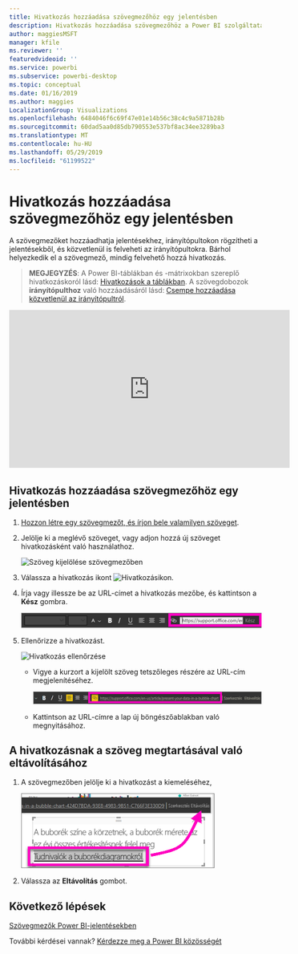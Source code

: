 ```yaml
---
title: Hivatkozás hozzáadása szövegmezőhöz egy jelentésben
description: Hivatkozás hozzáadása szövegmezőhöz a Power BI szolgáltatásban és a Power BI Desktopban
author: maggiesMSFT
manager: kfile
ms.reviewer: ''
featuredvideoid: ''
ms.service: powerbi
ms.subservice: powerbi-desktop
ms.topic: conceptual
ms.date: 01/16/2019
ms.author: maggies
LocalizationGroup: Visualizations
ms.openlocfilehash: 6484046f6c69f47e01e14b56c38c4c9a5871b28b
ms.sourcegitcommit: 60dad5aa0d85db790553e537bf8ac34ee3289ba3
ms.translationtype: MT
ms.contentlocale: hu-HU
ms.lasthandoff: 05/29/2019
ms.locfileid: "61199522"
---
```

# <a name="add-a-hyperlink-to-a-text-box-in-a-report"></a>Hivatkozás hozzáadása szövegmezőhöz egy jelentésben
A szövegmezőket hozzáadhatja jelentésekhez, irányítópultokon rögzítheti a jelentésekből, és közvetlenül is felveheti az irányítópultokra. Bárhol helyezkedik el a szövegmező, mindig felvehető hozzá hivatkozás.  

> **MEGJEGYZÉS**: A Power BI-táblákban és -mátrixokban szereplő hivatkozáskoról lásd: [Hivatkozások a táblákban](power-bi-hyperlinks-in-tables.md). A szövegdobozok **irányítópulthoz** való hozzáadásáról lásd: [Csempe hozzáadása közvetlenül az irányítópultról](service-dashboard-add-widget.md). 
> 
> 

<iframe width="560" height="315" src="https://www.youtube.com/embed/_3q6VEBhGew#t=0m55s" frameborder="0" allowfullscreen></iframe>


## <a name="to-add-a-hyperlink-to-a-text-box-in-a-report"></a>Hivatkozás hozzáadása szövegmezőhöz egy jelentésben
1. [Hozzon létre egy szövegmezőt, és írjon bele valamilyen szöveget](power-bi-reports-add-text-and-shapes.md). 
2. Jelölje ki a meglévő szöveget, vagy adjon hozzá új szöveget hivatkozásként való használathoz.
   
   ![Szöveg kijelölése szövegmezőben](media/service-add-hyperlink-to-text-box/power-bi-hyperlink-new.png)
3. Válassza a hivatkozás ikont ![Hivatkozásikon](media/service-add-hyperlink-to-text-box/power-bi-hyperlink-icon.png).
4. Írja vagy illessze be az URL-címet a hivatkozás mezőbe, és kattintson a **Kész** gombra.
   
   ![Írja vagy illessze be az URL-címet a hivatkozás mezőbe](media/service-add-hyperlink-to-text-box/power-bi-add-link.png)
5. Ellenőrizze a hivatkozást.  
   
   ![Hivatkozás ellenőrzése](media/service-add-hyperlink-to-text-box/power-bi-test-link.png)
   
   * Vigye a kurzort a kijelölt szöveg tetszőleges részére az URL-cím megjelenítéséhez.  
     
      ![Kurzor a kijelölt szöveg tetszőleges része felett](media/service-add-hyperlink-to-text-box/power-bi-hyperlink-edit.png)
   * Kattintson az URL-címre a lap új böngészőablakban való megnyitásához.

## <a name="to-remove-the-hyperlink-but-leave-the-text"></a>A hivatkozásnak a szöveg megtartásával való eltávolításához
1. A szövegmezőben jelölje ki a hivatkozást a kiemeléséhez,
   
     ![Hivatkozás eltávolítása](media/service-add-hyperlink-to-text-box/power-bi-hyperlink-remove.png)
2. Válassza az **Eltávolítás** gombot. 

## <a name="next-steps"></a>Következő lépések
[Szövegmezők Power BI-jelentésekben](power-bi-reports-add-text-and-shapes.md)

További kérdései vannak? [Kérdezze meg a Power BI közösségét](http://community.powerbi.com/)

